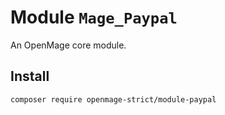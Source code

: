 # Module `Mage_Paypal`

An OpenMage core module.

## Install

``` bash
composer require openmage-strict/module-paypal
```


